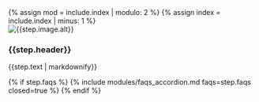 <div class="row">
  {% assign mod = include.index | modulo: 2 %}
  {% assign index = include.index | minus: 1 %}
  <div class="col-12 offset-lg-1 col-lg-4 how-to-work-img {% if mod == 0 %} push-lg-6 {% endif %}">
    <img class="img-fluid mx-auto" src="{{step.image.file}}" alt="{{step.image.alt}}">
  </div>
  <div class="col-12 offset-lg-1 col-lg-5 d-flex {% if mod == 0 %} pull-lg-5 {% endif %}">
    <div class="align-self-center step-post px-3">
      <h3>{{step.header}}</h3>
      <p>{{step.text | markdownify}}</p>
      {% if step.faqs %}
        {% include modules/faqs_accordion.md faqs=step.faqs closed=true %}
      {% endif %}
    </div>
  </div>
</div>

